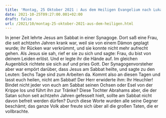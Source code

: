 ```yaml
---
title: 'Montag, 25 Oktober 2021 : Aus dem Heiligen Evangelium nach Lukas - Lk 13,10-17.'
date: 2021-10-25T09:27:00.001+02:00
draft: false
url: /2021/10/montag-25-oktober-2021-aus-dem-heiligen.html
---
```


In jener Zeit lehrte Jesus am Sabbat in einer Synagoge. Dort saß eine Frau, die seit achtzehn Jahren krank war, weil sie von einem Dämon geplagt wurde; ihr Rücken war verkrümmt, und sie konnte nicht mehr aufrecht gehen. Als Jesus sie sah, rief er sie zu sich und sagte: Frau, du bist von deinem Leiden erlöst. Und er legte ihr die Hände auf. Im gleichen Augenblick richtete sie sich auf und pries Gott. Der Synagogenvorsteher aber war empört darüber, dass Jesus am Sabbat heilte, und sagte zu den Leuten: Sechs Tage sind zum Arbeiten da. Kommt also an diesen Tagen und lasst euch heilen, nicht am Sabbat! Der Herr erwiderte ihm: Ihr Heuchler! Bindet nicht jeder von euch am Sabbat seinen Ochsen oder Esel von der Krippe los und führt ihn zur Tränke? Diese Tochter Abrahams aber, die der Satan schon seit achtzehn Jahren gefesselt hielt, sollte am Sabbat nicht davon befreit werden dürfen? Durch diese Worte wurden alle seine Gegner beschämt; das ganze Volk aber freute sich über all die großen Taten, die er vollbrachte.